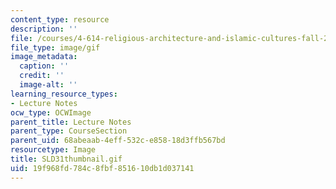 ```yaml
---
content_type: resource
description: ''
file: /courses/4-614-religious-architecture-and-islamic-cultures-fall-2002/19f968fd784c8fbf851610db1d037141_SLD31thumbnail.gif
file_type: image/gif
image_metadata:
  caption: ''
  credit: ''
  image-alt: ''
learning_resource_types:
- Lecture Notes
ocw_type: OCWImage
parent_title: Lecture Notes
parent_type: CourseSection
parent_uid: 68abeaab-4eff-532c-e858-18d3ffb567bd
resourcetype: Image
title: SLD31thumbnail.gif
uid: 19f968fd-784c-8fbf-8516-10db1d037141
---
```

